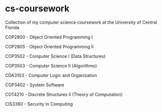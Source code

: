 # cs-coursework
Collection of my computer science coursework at the University of Central Florida

COP2800 - Object Oriented Programming I

COP2805 - Object Oriented Programming II

COP3502 - Computer Science I (Data Structures)

COP3503 - Computer Science II (Algorithms)

CDA3103 - Computer Logic and Organization

COP3402 - System Software

COT4210 - Discrete Structures II (Theory of Computation)

CIS3360 - Security In Computing
